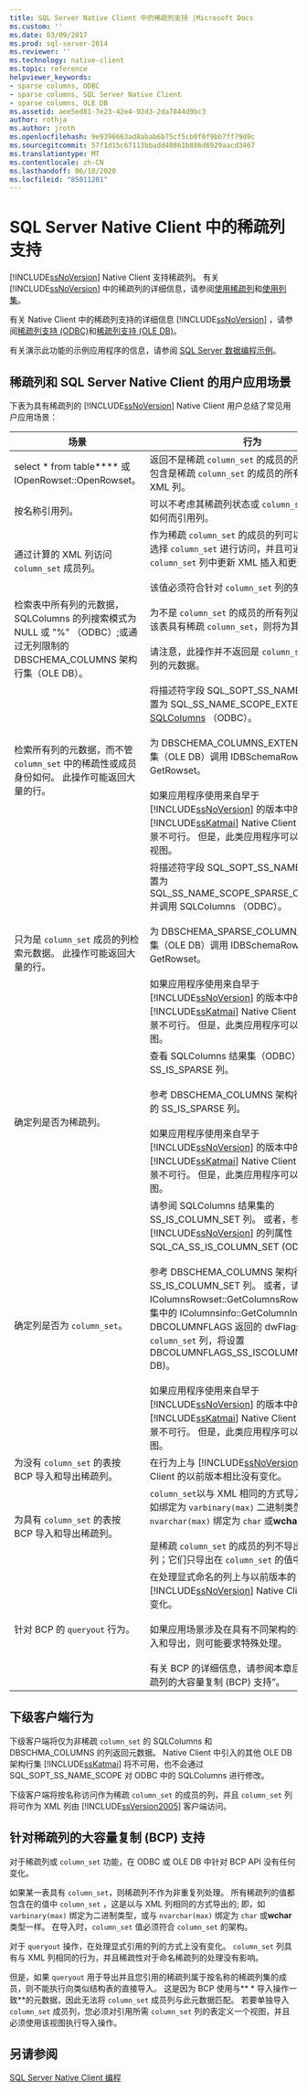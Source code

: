 ```yaml
---
title: SQL Server Native Client 中的稀疏列支持 |Microsoft Docs
ms.custom: ''
ms.date: 03/09/2017
ms.prod: sql-server-2014
ms.reviewer: ''
ms.technology: native-client
ms.topic: reference
helpviewer_keywords:
- sparse columns, ODBC
- sparse columns, SQL Server Native Client
- sparse columns, OLE DB
ms.assetid: aee5ed81-7e23-42e4-92d3-2da7844d9bc3
author: rothja
ms.author: jroth
ms.openlocfilehash: 9e9396663ad8abab6b75cf5cb0f0f9bb7ff79d9c
ms.sourcegitcommit: 57f1d15c67113bbadd40861b886d6929aacd3467
ms.translationtype: MT
ms.contentlocale: zh-CN
ms.lasthandoff: 06/18/2020
ms.locfileid: "85011201"
---
```

# <a name="sparse-columns-support-in-sql-server-native-client"></a>SQL Server Native Client 中的稀疏列支持
  [!INCLUDE[ssNoVersion](../../../includes/ssnoversion-md.md)] Native Client 支持稀疏列。 有关 [!INCLUDE[ssNoVersion](../../../includes/ssnoversion-md.md)] 中的稀疏列的详细信息，请参阅[使用稀疏列](../../tables/use-sparse-columns.md)和[使用列集](../../tables/use-column-sets.md)。  
  
 有关 Native Client 中的稀疏列支持的详细信息 [!INCLUDE[ssNoVersion](../../../includes/ssnoversion-md.md)] ，请参阅[稀疏列支持 &#40;ODBC&#41;](../odbc/sparse-columns-support-odbc.md)和[稀疏列支持 &#40;OLE DB&#41;](../ole-db/sparse-columns-support-ole-db.md)。  
  
 有关演示此功能的示例应用程序的信息，请参阅 [SQL Server 数据编程示例](https://msftdpprodsamples.codeplex.com/)。  
  
## <a name="user-scenarios-for-sparse-columns-and-sql-server-native-client"></a>稀疏列和 SQL Server Native Client 的用户应用场景  
 下表为具有稀疏列的 [!INCLUDE[ssNoVersion](../../../includes/ssnoversion-md.md)] Native Client 用户总结了常见用户应用场景：  
  
|场景|行为|  
|--------------|--------------|  
|select \* from table**** 或 IOpenRowset::OpenRowset。|返回不是稀疏 `column_set` 的成员的所有列，以及包含是稀疏 `column_set` 的成员的所有非空列值的 XML 列。|  
|按名称引用列。|可以不考虑其稀疏列状态或 `column_set` 成员身份如何而引用列。|  
|通过计算的 XML 列访问 `column_set` 成员列。|作为稀疏 `column_set` 的成员的列可以通过按名称选择 `column_set` 进行访问，并且可通过在 `column_set` 列中更新 XML 插入和更新值。<br /><br /> 该值必须符合针对 `column_set` 列的架构。|  
|检索表中所有列的元数据，SQLColumns 的列搜索模式为 NULL 或 "%" （ODBC）;或通过无列限制的 DBSCHEMA_COLUMNS 架构行集（OLE DB）。|为不是 `column_set` 的成员的所有列返回行。 如果该表具有稀疏 `column_set`，则将为其返回一行。<br /><br /> 请注意，此操作并不返回是 `column_set` 的成员的列的元数据。|  
|检索所有列的元数据，而不管 `column_set` 中的稀疏性或成员身份如何。 此操作可能返回大量的行。|将描述符字段 SQL_SOPT_SS_NAME_SCOPE 设置为 SQL_SS_NAME_SCOPE_EXTENDED 并调用[SQLColumns](../../native-client-odbc-api/sqlcolumns.md) （ODBC）。<br /><br /> 为 DBSCHEMA_COLUMNS_EXTENDED 架构行集（OLE DB）调用 IDBSchemaRowset：： GetRowset。<br /><br /> 如果应用程序使用来自早于 [!INCLUDE[ssNoVersion](../../../includes/ssnoversion-md.md)] 的版本中的 [!INCLUDE[ssKatmai](../../../includes/sskatmai-md.md)] Native Client，则此应用场景不可行。 但是，此类应用程序可以直接查询系统视图。|  
|只为是 `column_set` 成员的列检索元数据。 此操作可能返回大量的行。|将描述符字段 SQL_SOPT_SS_NAME_SCOPE 设置为 SQL_SS_NAME_SCOPE_SPARSE_COLUMN_SET 并调用 SQLColumns （ODBC）。<br /><br /> 为 DBSCHEMA_SPARSE_COLUMN_SET 架构行集（OLE DB）调用 IDBSchemaRowset：： GetRowset。<br /><br /> 如果应用程序使用来自早于 [!INCLUDE[ssNoVersion](../../../includes/ssnoversion-md.md)] 的版本中的 [!INCLUDE[ssKatmai](../../../includes/sskatmai-md.md)] Native Client，则此应用场景不可行。 但是，此类应用程序可以查询系统视图。|  
|确定列是否为稀疏列。|查看 SQLColumns 结果集（ODBC）的 SS_IS_SPARSE 列。<br /><br /> 参考 DBSCHEMA_COLUMNS 架构行集 (OLE DB) 的 SS_IS_SPARSE 列。<br /><br /> 如果应用程序使用来自早于 [!INCLUDE[ssNoVersion](../../../includes/ssnoversion-md.md)] 的版本中的 [!INCLUDE[ssKatmai](../../../includes/sskatmai-md.md)] Native Client，则此应用场景不可行。 但是，此类应用程序可以查询系统视图。|  
|确定列是否为 `column_set`。|请参阅 SQLColumns 结果集的 SS_IS_COLUMN_SET 列。 或者，参考特定于 [!INCLUDE[ssNoVersion](../../../includes/ssnoversion-md.md)] 的列属性 SQL_CA_SS_IS_COLUMN_SET (ODBC)。<br /><br /> 参考 DBSCHEMA_COLUMNS 架构行集的 SS_IS_COLUMN_SET 列。 或者，请参阅由 IColumnsRowset::GetColumnsRowset 返回的行集中的 IColumnsinfo::GetColumnInfo 或 DBCOLUMNFLAGS 返回的 dwFlags**。 对于 `column_set` 列，将设置 DBCOLUMNFLAGS_SS_ISCOLUMNSET (OLE DB)。<br /><br /> 如果应用程序使用来自早于 [!INCLUDE[ssNoVersion](../../../includes/ssnoversion-md.md)] 的版本中的 [!INCLUDE[ssKatmai](../../../includes/sskatmai-md.md)] Native Client，则此应用场景不可行。 但是，此类应用程序可以查询系统视图。|  
|为没有 `column_set` 的表按 BCP 导入和导出稀疏列。|在行为上与 [!INCLUDE[ssNoVersion](../../../includes/ssnoversion-md.md)] Native Client 的以前版本相比没有变化。|  
|为具有 `column_set` 的表按 BCP 导入和导出稀疏列。|`column_set`以与 XML 相同的方式导入和导出; 即，如绑定为 `varbinary(max)` 二进制类型，或与 `nvarchar(max)` 绑定为 `char` 或**wchar**类型一样。<br /><br /> 是稀疏 `column_set` 的成员的列不导出为非重复列；它们只导出在 `column_set` 的值中。|  
|针对 BCP 的 `queryout` 行为。|在处理显式命名的列上与以前版本的 [!INCLUDE[ssNoVersion](../../../includes/ssnoversion-md.md)] Native Client 相比没有变化。<br /><br /> 如果应用场景涉及在具有不同架构的表之间进行导入和导出，则可能要求特殊处理。<br /><br /> 有关 BCP 的详细信息，请参阅本章后面的“针对稀疏列的大容量复制 (BCP) 支持”。|  
  
## <a name="down-level-client-behavior"></a>下级客户端行为  
 下级客户端将仅为非稀疏 `column_set` 的 SQLColumns 和 DBSCHMA_COLUMNS 的列返回元数据。 Native Client 中引入的其他 OLE DB 架构行集 [!INCLUDE[ssKatmai](../../../includes/sskatmai-md.md)] 将不可用，也不会通过 SQL_SOPT_SS_NAME_SCOPE 对 ODBC 中的 SQLColumns 进行修改。  
  
 下级客户端将按名称访问作为稀疏 `column_set` 的成员的列，并且 `column_set` 列将可作为 XML 列由 [!INCLUDE[ssVersion2005](../../../includes/ssversion2005-md.md)] 客户端访问。  
  
## <a name="bulk-copy-bcp-support-for-sparse-columns"></a>针对稀疏列的大容量复制 (BCP) 支持  
 对于稀疏列或 `column_set` 功能，在 ODBC 或 OLE DB 中针对 BCP API 没有任何变化。  
  
 如果某一表具有 `column_set`，则稀疏列不作为非重复列处理。 所有稀疏列的值都包含在的值中 `column_set` ，这是以与 XML 列相同的方式导出的; 即，如 `varbinary(max)` 绑定为二进制类型，或与 `nvarchar(max)` 绑定为 `char` 或**wchar**类型一样。 在导入时，`column_set` 值必须符合 `column_set` 的架构。  
  
 对于 `queryout` 操作，在处理显式引用的列的方式上没有变化。 `column_set` 列具有与 XML 列相同的行为，并且稀疏性对于命名稀疏列的处理没有影响。  
  
 但是，如果 `queryout` 用于导出并且您引用的稀疏列属于按名称的稀疏列集的成员，则不能执行向类似结构表的直接导入。 这是因为 BCP 使用与** \* 导入操作一致**的元数据，因此无法将 `column_set` 成员列与此元数据匹配。 若要单独导入 `column_set` 成员列，您必须对引用所需 `column_set` 列的表定义一个视图，并且必须使用该视图执行导入操作。  
  
## <a name="see-also"></a>另请参阅  
 [SQL Server Native Client 编程](../sql-server-native-client-programming.md)  
  
